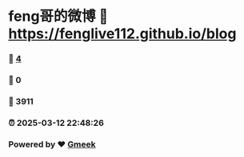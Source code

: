 # feng哥的微博 :link: https://fenglive112.github.io/blog 
### :page_facing_up: [4](https://fenglive112.github.io/blog/tag.html) 
### :speech_balloon: 0 
### :hibiscus: 3911 
### :alarm_clock: 2025-03-12 22:48:26 
### Powered by :heart: [Gmeek](https://github.com/Meekdai/Gmeek)
